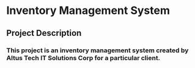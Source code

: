 # Inventory Management System

## Project Description

### This project is an inventory management system created by Altus Tech IT Solutions Corp for a particular client. 
